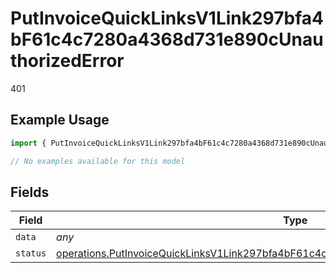 # PutInvoiceQuickLinksV1Link297bfa4bF61c4c7280a4368d731e890cUnauthorizedError

401

## Example Usage

```typescript
import { PutInvoiceQuickLinksV1Link297bfa4bF61c4c7280a4368d731e890cUnauthorizedError } from "@dhaba/safepay-ts/models/errors";

// No examples available for this model
```

## Fields

| Field                                                                                                                                                                                              | Type                                                                                                                                                                                               | Required                                                                                                                                                                                           | Description                                                                                                                                                                                        |
| -------------------------------------------------------------------------------------------------------------------------------------------------------------------------------------------------- | -------------------------------------------------------------------------------------------------------------------------------------------------------------------------------------------------- | -------------------------------------------------------------------------------------------------------------------------------------------------------------------------------------------------- | -------------------------------------------------------------------------------------------------------------------------------------------------------------------------------------------------- |
| `data`                                                                                                                                                                                             | *any*                                                                                                                                                                                              | :heavy_minus_sign:                                                                                                                                                                                 | N/A                                                                                                                                                                                                |
| `status`                                                                                                                                                                                           | [operations.PutInvoiceQuickLinksV1Link297bfa4bF61c4c7280a4368d731e890cUnauthorizedStatus](../../models/operations/putinvoicequicklinksv1link297bfa4bf61c4c7280a4368d731e890cunauthorizedstatus.md) | :heavy_minus_sign:                                                                                                                                                                                 | N/A                                                                                                                                                                                                |